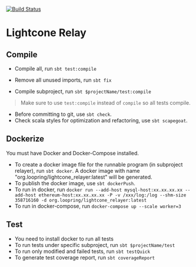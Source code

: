 [![Build Status](https://semaphoreci.com/api/v1/projects/adecda77-2a3e-434e-8517-53a7dfd94586/2473633/shields_badge.svg)](https://semaphoreci.com/loopring/lightcone)

# Lightcone Relay

## Compile

* Compile all, run `sbt test:compile`
* Remove all unused imports, run `sbt fix`

* Compile subproject, run `sbt $projectName/test:compile`
> Make sure to use `test:compile` instead of `compile` so all tests compile.

* Before committing to git, use `sbt check`.
* Check scala styles for optimization and refactoring, use `sbt scapegoat`.

## Dockerize

You must have Docker and Docker-Compose installed.

* To create a docker image file for the runnable program (in subproject relayer), run `sbt docker`. A docker image with name "org.loopring/lightcone_relayer:latest" will be generated.
* To publish the docker image, use `sbt dockerPush`.
* To run in docker, run `docker run --add-host mysql-host:xx.xx.xx.xx --add-host ethereum-host:xx.xx.xx.xx -P -v /xxx/log:/log --shm-size 358716160 -d org.loopring/lightcone_relayer:latest`
* To run in docker-compose, run `docker-compose up --scale worker=3`


## Test
* You need to install docker to run all tests
* To run tests under specific subproject, run `sbt $projectName/test`
* To run only modified and failed tests, run `sbt testQuick`
* To generate test coverage report, run `sbt coverageReport`

